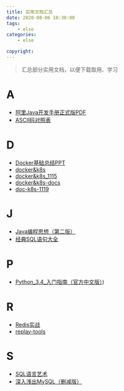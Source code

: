 ```yaml
---
title: 实用文档汇总
date: 2020-08-06 10:30:00
tags:    
    - else
categories:
    - else

copyright: 
---
```




> 汇总部分实用文档，以便下载取用、学习



<!-- more -->



# A

- [阿里Java开发手册正式版PDF](/assets/files/docs/Ali-java-handbook.pdf)
- [ASCII码对照表](/assets/files/docs/ASCII码对照表.pdf)

# D

- [Docker基础总结PPT](/assets/files/docs/Docker-basic.pptx)
- [docker&k8s](/assets/files/docker&k8s.zip)
- [docker&k8s_1115](/assets/files/docker&k8s_1115.zip)
- [docker&k8s-docs](/assets/files/k8s-docs.zip)
- [doc-k8s-1119](/assets/files/doc-k8s1119.zip)

# J

- [Java编程思想（第二版）](/assets/files/docs/Java编程思想（第二版）.chm)
- [经典SQL语句大全](/assets/files/docs/经典SQL语句大全.doc)

# P

- [Python_3.4_入门指南（官方中文版）](/assets/files/docs/Python_3.4_入门指南（官方中文版）.pdf))

# R

- [Redis实战](/assets/files/docs/Redis实战.pdf)
- [replay-tools](/assets/files/replay-tools.zip)

# S

- [SQL语言艺术](/assets/files/docs/the-art-of-sql.pdf)
- [深入浅出MySQL（删减版）](/assets/files/docs/深入浅出MySQL（删减版）.pdf)